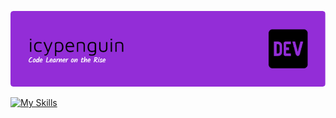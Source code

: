 ![Header](./github-header-image.png)


[![My Skills](https://skillicons.dev/icons?i=java,python,github,gmail,idea)](https://skillicons.dev) <br/>







